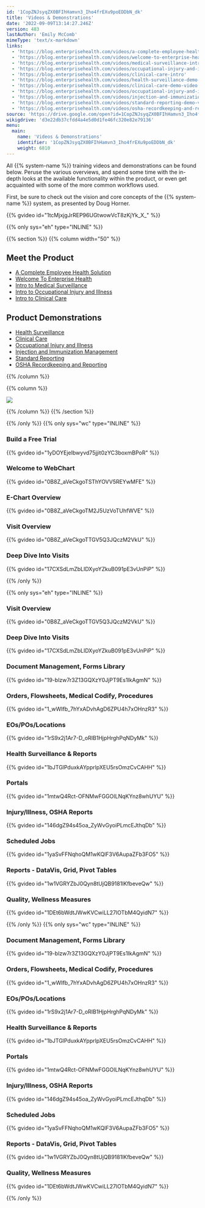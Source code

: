 ```yaml
---
id: '1CopZNJsyqZX0BFIhHamvn3_Iho4frEXu9poEDDbN_dk'
title: 'Videos & Demonstrations'
date: '2022-09-09T13:14:27.246Z'
version: 483
lastAuthor: 'Emily McComb'
mimeType: 'text/x-markdown'
links:
  - 'https://blog.enterprisehealth.com/videos/a-complete-employee-health-solution'
  - 'https://blog.enterprisehealth.com/videos/welcome-to-enterprise-health'
  - 'https://blog.enterprisehealth.com/videos/medical-surveillance-intro'
  - 'https://blog.enterprisehealth.com/videos/occupational-injury-and-illness-intro'
  - 'https://blog.enterprisehealth.com/videos/clinical-care-intro'
  - 'https://blog.enterprisehealth.com/videos/health-surveillance-demo-video'
  - 'https://blog.enterprisehealth.com/videos/clinical-care-demo-video'
  - 'https://blog.enterprisehealth.com/videos/occupational-injury-and-illness-demo-video'
  - 'https://blog.enterprisehealth.com/videos/injection-and-immunization-management-demo-video'
  - 'https://blog.enterprisehealth.com/videos/standard-reporting-demo-video'
  - 'https://blog.enterprisehealth.com/videos/osha-recordkeeping-and-reporting-demo-video'
source: 'https://drive.google.com/open?id=1CopZNJsyqZX0BFIhHamvn3_Iho4frEXu9poEDDbN_dk'
wikigdrive: 'd3e22db37cfdd4a4e5d0d1fe46fc320e82e79136'
menu:
  main:
    name: 'Videos & Demonstrations'
    identifier: '1CopZNJsyqZX0BFIhHamvn3_Iho4frEXu9poEDDbN_dk'
    weight: 6810
---
```

All {{% system-name %}} training videos and demonstrations can be found below. Peruse the various overviews, and spend some time with the in-depth looks at the available functionality within the product, or even get acquainted with some of the more common workflows used. 

First, be sure to check out the vision and core concepts of the {{% system-name %}} system, as presented by Doug Horner.

{{% gvideo  id="1tcMjxjgJrREP96UGtwowVcT8zKjYk_X_" %}}

{{% only sys="eh" type="INLINE" %}}

{{% section %}}
{{% column width="50" %}}
  
## Meet the Product  

* [A Complete Employee Health Solution](https://blog.enterprisehealth.com/videos/a-complete-employee-health-solution)
* [Welcome To Enterprise Health](https://blog.enterprisehealth.com/videos/welcome-to-enterprise-health)
* [Intro to Medical Surveillance](https://blog.enterprisehealth.com/videos/medical-surveillance-intro)
* [Intro to Occupational Injury and Illness](https://blog.enterprisehealth.com/videos/occupational-injury-and-illness-intro)
* [Intro to Clinical Care](https://blog.enterprisehealth.com/videos/clinical-care-intro)
  
## Product Demonstrations  

* [Health Surveillance](https://blog.enterprisehealth.com/videos/health-surveillance-demo-video)
* [Clinical Care](https://blog.enterprisehealth.com/videos/clinical-care-demo-video)
* [Occupational Injury and Illness](https://blog.enterprisehealth.com/videos/occupational-injury-and-illness-demo-video)
* [Injection and Immunization Management](https://blog.enterprisehealth.com/videos/injection-and-immunization-management-demo-video)
* [Standard Reporting](https://blog.enterprisehealth.com/videos/standard-reporting-demo-video)
* [OSHA Recordkeeping and Reporting](https://blog.enterprisehealth.com/videos/osha-recordkeeping-and-reporting-demo-video)

{{% /column %}}

{{% column %}}

  
![](../videos-and-demonstrations.assets/e6f9431ad83fc70ead4f3905698728d0.png)  

{{% /column %}}
{{% /section %}}

{{% /only %}}
{{% only sys="wc" type="INLINE" %}}
  
### Build a Free Trial  

{{% gvideo  id="1yDOYEjeIbwyvd75jjit0zYC3boxmBPoR" %}}


  
### Welcome to WebChart  

{{% gvideo  id="0B8Z_aVeCkgoTSThYOVV5REYwMFE" %}}

  
### E-Chart Overview  

{{% gvideo  id="0B8Z_aVeCkgoTM2J5UzVoTUhfWVE" %}}

  
### Visit Overview  

{{% gvideo  id="0B8Z_aVeCkgoTTGV5Q3JQczM2VkU" %}}

  
### Deep Dive Into Visits  

{{% gvideo  id="17CXSdLmZbLIDXyoYZkuB091pE3vUnPiP" %}}


{{% /only %}}




{{% only sys="eh" type="INLINE" %}}
  
### Visit Overview  

{{% gvideo  id="0B8Z_aVeCkgoTTGV5Q3JQczM2VkU" %}}
  
### Deep Dive Into Visits  

{{% gvideo  id="17CXSdLmZbLIDXyoYZkuB091pE3vUnPiP" %}}

  
### Document Management, Forms Library  

{{% gvideo  id="19-blzw7r3Z13GQXzY0JjPT9Es1IkAgmN" %}}

  
### Orders, Flowsheets, Medical Codify, Procedures  

{{% gvideo  id="1_wWIfb_7hYxADvhAgD6ZPU4h7xOHnzR3" %}}

  
### EOs/POs/Locations  

{{% gvideo  id="1rS9x2j1Ar7-D_oRIB1HjpHrghPqNDyMk" %}}

  
### Health Surveillance & Reports  

{{% gvideo  id="1bJTGlPduxkAYpprlpXEU5rsOmzCvCAHH" %}}

  
### Portals  

{{% gvideo  id="1mtwQ4Rct-OFNMwFGGOILNqKYnz8whUYU" %}}

  
### Injury/Illness, OSHA Reports  

{{% gvideo  id="146dgZ94s45oa_ZyWvGyoiPLmcEJthqDb" %}}

  
### Scheduled Jobs  

{{% gvideo  id="1yaSvFFNqhoQM1wKQlF3V6AupaZFb3FO5" %}}

  
### Reports - DataVis, Grid, Pivot Tables  

{{% gvideo  id="1w1VGRYZbJ0Qyn8tUjQB9181lKfbeveQw" %}}

  
### Quality, Wellness Measures  

{{% gvideo  id="1DEt6bWdtJWwKVCwiLL27lOTbM4QyidN7" %}}

{{% /only %}}
{{% only sys="wc" type="INLINE" %}}

  
### Document Management, Forms Library  

{{% gvideo  id="19-blzw7r3Z13GQXzY0JjPT9Es1IkAgmN" %}}

  
### Orders, Flowsheets, Medical Codify, Procedures  

{{% gvideo  id="1_wWIfb_7hYxADvhAgD6ZPU4h7xOHnzR3" %}}

  
### EOs/POs/Locations  

{{% gvideo  id="1rS9x2j1Ar7-D_oRIB1HjpHrghPqNDyMk" %}}

  
### Health Surveillance & Reports  

{{% gvideo  id="1bJTGlPduxkAYpprlpXEU5rsOmzCvCAHH" %}}

  
### Portals  

{{% gvideo  id="1mtwQ4Rct-OFNMwFGGOILNqKYnz8whUYU" %}}

  
### Injury/Illness, OSHA Reports  

{{% gvideo  id="146dgZ94s45oa_ZyWvGyoiPLmcEJthqDb" %}}

  
### Scheduled Jobs  

{{% gvideo  id="1yaSvFFNqhoQM1wKQlF3V6AupaZFb3FO5" %}}

  
### Reports - DataVis, Grid, Pivot Tables  

{{% gvideo  id="1w1VGRYZbJ0Qyn8tUjQB9181lKfbeveQw" %}}

  
### Quality, Wellness Measures  

{{% gvideo  id="1DEt6bWdtJWwKVCwiLL27lOTbM4QyidN7" %}}

{{% /only %}}

